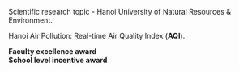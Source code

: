 Scientific research topic - Hanoi University of Natural Resources & Environment.

Hanoi Air Pollution: Real-time Air Quality Index (**AQI**).

**Faculty excellence award**
<br>
**School level incentive award**